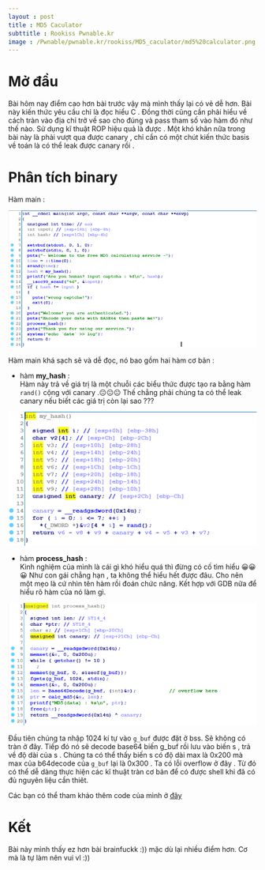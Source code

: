 ```yaml
---
layout : post
title : MD5 Caculator 
subttitle : Rookiss Pwnable.kr
image : /Pwnable/pwnable.kr/rookiss/MD5_caculator/md5%20calculator.png
--- 
```


# Mở đầu
Bài hôm nay điểm cao hơn bài trước vậy mà mình thấy lại có vẻ dễ hơn. Bài này kiến thức yêu cầu chỉ là đọc hiểu C . Đồng thời cũng cần phải hiểu về cách tràn vào địa chỉ trở về sao cho đúng và pass tham số vào hàm đó như thế nào. Sử dụng kĩ thuật ROP hiệu quả là được . Một khó khăn nữa trong bài này là phải vượt qua được canary , chỉ cần có một chút kiến thức basis về toán là có thể leak được canary rồi . 

# Phân tích binary 

Hàm main : 

![hinh1](/Pwnable/pwnable.kr/rookiss/MD5%20caculator/hinh1.PNG) 

Hàm main khá sạch sẽ và dễ đọc, nó bao gồm hai hàm cơ bản  : 

- hàm **my_hash** :   
Hàm này trả về giá trị là một chuỗi các biểu thức được tạo ra bằng hàm ```rand()``` cộng với canary .😐😐😐 Thế chẳng phải chúng ta có thể leak canary nếu biết các giá trị còn lại sao ??? 

![hinh2](/Pwnable/pwnable.kr/rookiss/MD5%20caculator/hinh2.PNG) 

- hàm **process_hash** :   
Kinh nghiệm của mình là cái gì khó hiểu quá thì đừng có cố tìm hiểu 😀😀😀 Như con gái chẳng hạn , ta không thể hiểu hết được đâu. Cho nên một mẹo là cứ nhìn tên hàm rồi đoán chức năng. Kết hợp với GDB nữa để hiểu rõ hàm của nó làm gì.  

![hinh3](/Pwnable/pwnable.kr/rookiss/MD5%20caculator/hinh3.PNG) 

Đầu tiên chúng ta nhập 1024 kí tự vào ```g_buf``` được đặt ở bss. Sẽ không có tràn ở đây. Tiếp đó nó sẽ decode base64 biến g_buf rồi lưu vào biến s , trả về độ dài của s . Chúng ta có thể thấy biến s có độ dài max là 0x200 mà max của b64decode của ```g_buf``` lại là 0x300 . Ta có lỗi overflow ở đây . Từ đó có thể dễ dàng thực hiện các kĩ thuật tràn cơ bản để có được shell khi đã có đủ nguyên liệu cần thiêt. 

Các bạn có thể tham khảo thêm code của mình ở [đây](https://github.com/hacmao/hacmao.github.io/tree/master/Pwnable/pwnable.kr/rookiss/MD5%20caculator)

# Kết  
Bài này mình thấy ez hơn bài brainfuckk :)) mặc dù lại nhiều điểm hơn. Cơ mà là tự làm nên vui vl :)) 

